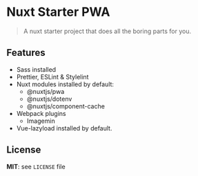 # Nuxt Starter PWA

> A nuxt starter project that does all the boring parts for you.

## Features

-   Sass installed
-   Prettier, ESLint & Stylelint
-   Nuxt modules installed by default:
    -   @nuxtjs/pwa
    -   @nuxtjs/dotenv
    -   @nuxtjs/component-cache
-   Webpack plugins
    -   Imagemin
-   Vue-lazyload installed by default.

## License

**MIT**: see `LICENSE` file
